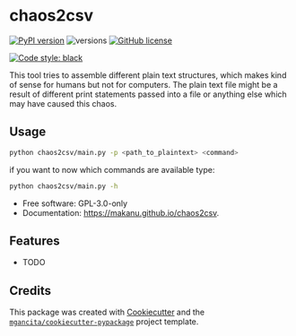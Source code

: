 # chaos2csv


[![PyPI version](https://badge.fury.io/py/chaos2csv.svg)](https://badge.fury.io/py/chaos2csv)
![versions](https://img.shields.io/pypi/pyversions/chaos2csv.svg)
[![GitHub license](https://img.shields.io/github/license/mgancita/chaos2csv.svg)](https://github.com/mgancita/chaos2csv/blob/main/LICENSE)


[![Code style: black](https://img.shields.io/badge/code%20style-black-000000.svg)](https://github.com/psf/black)


This tool tries to assemble different plain text structures, which makes kind of sense for humans but not for computers. The plain text file might be a result of different print statements passed into a file or anything else which may have caused this chaos.

## Usage

```bash
python chaos2csv/main.py -p <path_to_plaintext> <command>
```

if you want to now which commands are available type:

```bash
python chaos2csv/main.py -h
```

- Free software: GPL-3.0-only
- Documentation: https://makanu.github.io/chaos2csv.


## Features

* TODO

## Credits

This package was created with [Cookiecutter](https://github.com/audreyr/cookiecutter) and the [`mgancita/cookiecutter-pypackage`](https://mgancita.github.io/cookiecutter-pypackage/) project template.
